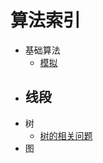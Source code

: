 # 算法索引
- 基础算法
  - [模拟](https://github.com/tly-tangwan/OI/blob/main/%E7%AE%97%E6%B3%95/%E6%A8%A1%E6%8B%9F.md)
- 线段
  - 
- 树
  - [树的相关问题](https://github.com/tly-tangwan/OI/blob/main/%E7%AE%97%E6%B3%95/%E6%A0%91%E7%9A%84%E7%9B%B8%E5%85%B3%E9%97%AE%E9%A2%98.md)
- 图
